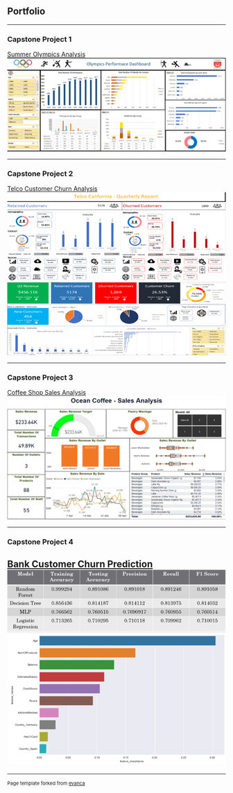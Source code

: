 ## Portfolio

---

### Capstone Project 1

[Summer Olympics Analysis](https://github.com/jianhaoo/Capstone-1-Olympics-Analysis)
<img src="images/olympics_dashboard.png?raw=true"/>

---

### Capstone Project 2

[Telco Customer Churn Analysis](https://github.com/jianhaoo/Capstone-2---Telco-Churn)
<img src="images/telco_dashboard.png?raw=true"/>

---

### Capstone Project 3
[Coffee Shop Sales Analysis](https://github.com/jianhaoo/Capstone-3---Coffee-Shop-Sales-Analysis)
<img src="images/coffee_dashboard.png?raw=true"/>

---

### Capstone Project 4
[Bank Customer Churn Prediction](https://github.com/jianhaoo/Capstone-4---Bank-Churn-Prediction-Model)
<img src="images/bankchurn.png?raw=true"/>
<img src="images/bankchurn_2.png?raw=true"/>
---





---
<p style="font-size:11px">Page template forked from <a href="https://github.com/evanca/quick-portfolio">evanca</a></p>
<!-- Remove above link if you don't want to attibute -->
